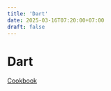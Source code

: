 ```yaml
---
title: 'Dart'
date: 2025-03-16T07:20:00+07:00
draft: false
---
```


# Dart

[Cookbook](./cookbook/)
